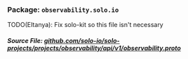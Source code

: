 <!-- Code generated by solo-kit. DO NOT EDIT. -->

### Package: `observability.solo.io`  
TODO(EItanya): Fix solo-kit so this file isn't necessary




##### Source File: [github.com/solo-io/solo-projects/projects/observability/api/v1/observability.proto](https://github.com/solo-io/solo-projects/blob/master/projects/observability/api/v1/observability.proto)






<!-- Start of HubSpot Embed Code -->
<script type="text/javascript" id="hs-script-loader" async defer src="//js.hs-scripts.com/5130874.js"></script>
<!-- End of HubSpot Embed Code -->
